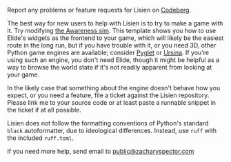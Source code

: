 Report any problems or feature requests for Lisien on
[Codeberg](https://codeberg.org/clayote/Lisien/issues).

The best way for new users to help with Lisien is to try to make a game with it. Try
modifying [the Awareness sim](https://github.com/TacticalMetaphysics/LiSE/blob/main/ELiDE/ELiDE/examples/awareness.py).
This template shows you how to use
Elide's widgets as the frontend to your game, which will likely be the easiest route in the long run, but if you have
trouble with it, or you need 3D, other Python game engines are available; consider [Pyglet](http://pyglet.org/)
or [Ursina](https://www.ursinaengine.org/). If you're using such an engine, you don't need Elide, though it might be helpful as a
way to browse the world state if it's not readily apparent from looking at your game.

In the likely case that something about the engine doesn't behave how you expect, or you need a feature, file a ticket
against the Lisien repository. Please link me to your source code or at least paste a runnable snippet in the ticket if at
all possible.

Lisien does not follow the formatting conventions of Python's standard `black`
autoformatter, due to ideological differences. Instead, use `ruff` with the included
`ruff.toml`.

If you need more help, send email to public@zacharyspector.com

